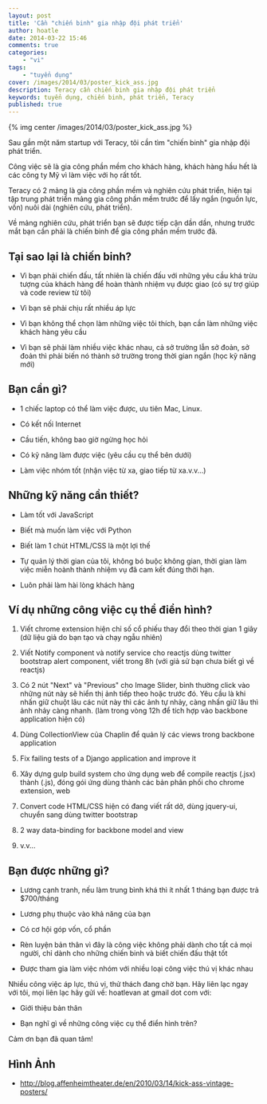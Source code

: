 ```yaml
---
layout: post
title: 'Cần "chiến binh" gia nhập đội phát triển'
author: hoatle
date: 2014-03-22 15:46
comments: true
categories:
    - "vi"
tags:
    - "tuyển dụng"
cover: /images/2014/03/poster_kick_ass.jpg
description: Teracy cần chiến binh gia nhập đội phát triển
keywords: tuyển dụng, chiến binh, phát triển, Teracy
published: true
---
```


{% img center /images/2014/03/poster_kick_ass.jpg %}

Sau gần một năm startup với Teracy, tôi cần tìm "chiến binh" gia nhập đội phát triển.

Công việc sẽ là gia công phần mềm cho khách hàng, khách hàng hầu hết là các công ty Mỹ vì làm việc
với họ rất tốt.

Teracy có 2 mảng là gia công phần mềm và nghiên cứu phát triển, hiện tại tập trung phát triển mảng gia
công phần mềm trước để lấy ngắn (nguồn lực, vốn) nuôi dài (nghiên cứu, phát triển).

Về mảng nghiên cứu, phát triển bạn sẽ được tiếp cận dần dần, nhưng trước mắt bạn cần phải là chiến
binh để gia công phần mềm trước đã.


Tại sao lại là chiến binh?
--------------------------

- Vì bạn phải chiến đấu, tất nhiên là chiến đấu với những yêu cầu khá trừu tượng của khách hàng để
hoàn thành nhiệm vụ được giao (có sự trợ giúp và code review từ tôi)

- Vì bạn sẽ phải chịu rất nhiều áp lực

- Vì bạn không thể chọn làm những việc tôi thích, bạn cần làm những việc khách hàng yêu cầu

- Vì bạn sẽ phải làm nhiều việc khác nhau, cả sở trường lẫn sở đoản, sở đoản thì phải biến nó thành
sở trường trong thời gian ngắn (học kỹ năng mới)



Bạn cần gì?
-----------

- 1 chiếc laptop có thể làm việc được, ưu tiên Mac, Linux.

- Có kết nối Internet

- Cầu tiến, không bao giờ ngừng học hỏi

- Có kỹ năng làm được việc (yêu cầu cụ thể bên dưới)

- Làm việc nhóm tốt (nhận việc từ xa, giao tiếp từ xa.v.v...)


Những kỹ năng cần thiết?
------------------------

- Làm tốt với JavaScript

- Biết mà muốn làm việc với Python

- Biết làm 1 chút HTML/CSS là một lợi thế

- Tự quản lý thời gian của tôi, không bó buộc không gian, thời gian làm việc miễn hoành thành
  nhiệm vụ đã cam kết đúng thời hạn.

- Luôn phải làm hài lòng khách hàng


Ví dụ những công việc cụ thể điển hình?
---------------------------------------

1. Viết chrome extension hiện chỉ số cổ phiếu thay đổi theo thời gian 1 giây (dữ liệu giả do bạn
   tạo và chạy ngẫu nhiên)

2. Viết Notify component và notify service cho reactjs dùng twitter bootstrap alert component,
   viết trong 8h (với giả sử bạn chưa biết gì về reactjs)

3. Có 2 nút "Next" và "Previous" cho Image Slider, bình thường click vào những nút này sẽ hiển thị
   ảnh tiếp theo hoặc trước đó. Yêu cầu là khi nhấn giữ chuột lâu các nút này thì các ảnh tự nhảy,
   càng nhấn giữ lâu thì ảnh nhảy càng nhanh. (làm trong vòng 12h để tích hợp vào backbone
   application hiện có)

4. Dùng CollectionView của Chaplin để quản lý các views trong backbone application

5. Fix failing tests of a Django application and improve it

6. Xây dựng gulp build system cho ứng dụng web để compile reactjs (.jsx) thành (.js), đóng gói ứng
   dùng thành các bản phân phối cho chrome extension, web

7. Convert code HTML/CSS hiện có đang viết rất dở, dùng jquery-ui, chuyển sang dùng twitter bootstrap

8. 2 way data-binding for backbone model and view

9. v.v...


Bạn được những gì?
------------------

- Lương cạnh tranh, nếu làm trung bình khá thì ít nhất 1 tháng bạn được trả $700/tháng

- Lương phụ thuộc vào khả năng của bạn

- Có cơ hội góp vốn, cổ phần

- Rèn luyện bản thân vì đây là công việc không phải dành cho tất cả mọi người, chỉ dành cho những
  chiến binh và biết chiến đấu thật tốt

- Được tham gia làm việc nhóm với nhiều loại công việc thú vị khác nhau


Nhiều công việc áp lực, thú vị, thử thách đang chờ bạn. Hãy liên lạc ngay với tôi, mọi liên lạc hãy
gửi về: hoatlevan at gmail dot com với:

- Giới thiệu bản thân

- Bạn nghĩ gì về những công việc cụ thể điển hình trên?


Cảm ơn bạn đã quan tâm!


Hình Ảnh
--------

- http://blog.affenheimtheater.de/en/2010/03/14/kick-ass-vintage-posters/
